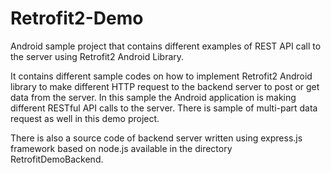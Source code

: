 # Retrofit2-Demo
Android sample project that contains different examples of REST API call to the server using Retrofit2 Android Library.

It contains different sample codes on how to implement Retrofit2 Android library to make different HTTP request to the backend server to post or get data from the server. In this sample the Android application is making different RESTful API calls to the server. There is sample of multi-part data request as well in this demo project.

There is also a source code of backend server written using express.js framework based on node.js available in the directory RetrofitDemoBackend.
